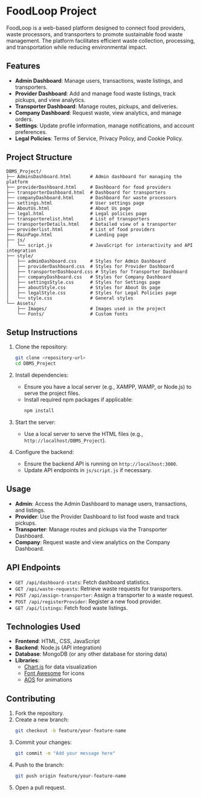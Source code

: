 # FoodLoop Project

FoodLoop is a web-based platform designed to connect food providers, waste processors, and transporters to promote sustainable food waste management. The platform facilitates efficient waste collection, processing, and transportation while reducing environmental impact.

## Features

- **Admin Dashboard**: Manage users, transactions, waste listings, and transporters.
- **Provider Dashboard**: Add and manage food waste listings, track pickups, and view analytics.
- **Transporter Dashboard**: Manage routes, pickups, and deliveries.
- **Company Dashboard**: Request waste, view analytics, and manage orders.
- **Settings**: Update profile information, manage notifications, and account preferences.
- **Legal Policies**: Terms of Service, Privacy Policy, and Cookie Policy.

## Project Structure

```
DBMS_Project/
├── AdminsDashboard.html       # Admin dashboard for managing the platform
├── providerDashboard.html     # Dashboard for food providers
├── transporterDashboard.html  # Dashboard for transporters
├── companyDashboard.html      # Dashboard for waste processors
├── settings.html              # User settings page
├── AboutUs.html               # About Us page
├── legal.html                 # Legal policies page
├── transporterelist.html      # List of transporters
├── transporterDetails.html    # Detailed view of a transporter
├── providerlist.html          # List of food providers
├── MainPage.html              # Landing page
├── js/
│   └── script.js              # JavaScript for interactivity and API integration
├── style/
│   ├── adminDashboard.css     # Styles for Admin Dashboard
│   ├── providerDashboard.css  # Styles for Provider Dashboard
│   ├── transporterDashboard.css # Styles for Transporter Dashboard
│   ├── companyDashboard.css   # Styles for Company Dashboard
│   ├── settingsStyle.css      # Styles for Settings page
│   ├── aboutStyle.css         # Styles for About Us page
│   ├── legalStyle.css         # Styles for Legal Policies page
│   └── style.css              # General styles
└── Assets/
    ├── Images/                # Images used in the project
    └── Fonts/                 # Custom fonts
```

## Setup Instructions

1. Clone the repository:
   ```bash
   git clone <repository-url>
   cd DBMS_Project
   ```

2. Install dependencies:
   - Ensure you have a local server (e.g., XAMPP, WAMP, or Node.js) to serve the project files.
   - Install required npm packages if applicable:
     ```bash
     npm install
     ```

3. Start the server:
   - Use a local server to serve the HTML files (e.g., `http://localhost/DBMS_Project`).

4. Configure the backend:
   - Ensure the backend API is running on `http://localhost:3000`.
   - Update API endpoints in `js/script.js` if necessary.

## Usage

- **Admin**: Access the Admin Dashboard to manage users, transactions, and listings.
- **Provider**: Use the Provider Dashboard to list food waste and track pickups.
- **Transporter**: Manage routes and pickups via the Transporter Dashboard.
- **Company**: Request waste and view analytics on the Company Dashboard.

## API Endpoints

- `GET /api/dashboard-stats`: Fetch dashboard statistics.
- `GET /api/waste-requests`: Retrieve waste requests for transporters.
- `POST /api/assign-transporter`: Assign a transporter to a waste request.
- `POST /api/registerProvider`: Register a new food provider.
- `GET /api/listings`: Fetch food waste listings.

## Technologies Used

- **Frontend**: HTML, CSS, JavaScript
- **Backend**: Node.js (API integration)
- **Database**: MongoDB (or any other database for storing data)
- **Libraries**:
  - [Chart.js](https://www.chartjs.org/) for data visualization
  - [Font Awesome](https://fontawesome.com/) for icons
  - [AOS](https://michalsnik.github.io/aos/) for animations

## Contributing

1. Fork the repository.
2. Create a new branch:
   ```bash
   git checkout -b feature/your-feature-name
   ```
3. Commit your changes:
   ```bash
   git commit -m "Add your message here"
   ```
4. Push to the branch:
   ```bash
   git push origin feature/your-feature-name
   ```
5. Open a pull request.